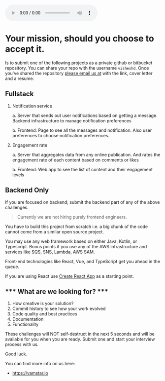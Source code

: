 <audio controls autoplay="autoplay">
  <source src="MissionImpossibleTheme.mp3"  type="audio/mpeg">
</audio>

# Your mission, should you choose to accept it.

Is to submit one of the following projects as a private github or bitbucket
repository. You can share your repo with the username `visheshd`. 
Once you've shared the repository [please email us at](http://scr.im/hrvamstar) with the link, cover letter and a resume.

## Fullstack

1. Notification service
    
    a. Server that sends out user notifications based on getting a message. Backend infrastructure to manage notification preferences
    
    b. Frontend: Page to see all the messages and notification. Also user preferences to choose notification preferences.

2. Engagement rate 
    
    a. Server that aggregates data from any online publication. And rates the engagement rate of each content based on comments or likes
    
    b. Frontend: Web app to see the list of content and their engagement levels


 ## Backend Only

 If you are focused on backend; submit the backend part of any of the above challenges.

 > Currently we are not hiring purely frontend engineers.


You have to build this project from scratch i.e. a big chunk of the code cannot come from a similar open source project. 

You may use any web framework based on either Java, Kotlin, or Typescript. Bonus points if you use any of the AWS infrastructure and services like SQS, SNS, Lambda, AWS SAM.

Front-end technologies like React, Vue, and TypeScript get you ahead in the queue.

If you are using React use [Create React App](https://github.com/facebookincubator/create-react-app) as a starting 
point.

## *** What are we looking for? ***
1. How creative is your solution?
2. Commit history to see how your work evolved
3. Code quality and best practices
4. Documentation
5. Functionality

These challenges will NOT self-destruct in the next 5 seconds and will be available for you when you are ready. Submit one
and start your interview process with us.

Good luck.

You can find more info on us here:

* https://vamstar.io
